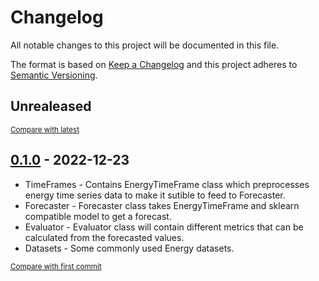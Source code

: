# Changelog
All notable changes to this project will be documented in this file.

The format is based on [Keep a Changelog](http://keepachangelog.com/en/1.0.0/)
and this project adheres to [Semantic Versioning](http://semver.org/spec/v2.0.0.html).

<!-- insertion marker -->
## Unrealeased

<small>[Compare with latest](https://github.com/sardanabhav/pyef/compare/0.1.0...HEAD)</small>


## [0.1.0](https://github.com/sardanabhav/pyef/releases/tag/0.1.0) - 2022-12-23

* TimeFrames - Contains EnergyTimeFrame class which preprocesses energy time series data to make it sutible to feed to Forecaster.
* Forecaster - Forecaster class takes EnergyTimeFrame and sklearn compatible model to get a forecast.
* Evaluator - Evaluator class will contain different metrics that can be calculated from the forecasted values.
* Datasets - Some commonly used Energy datasets.

<small>[Compare with first commit](https://github.com/sardanabhav/pyef/compare/3db920bff02c25d7e97ae8274c768ff1f523e4ab...0.1.0)</small>
